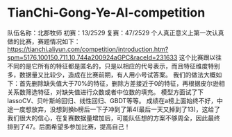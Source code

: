 # TianChi-Gong-Ye-AI-competition
队伍名称：北郡牧师
初赛：13/2529
复赛：47/2529
个人真正意义上第一次认真做的比赛，赛题情况如下：https://tianchi.aliyun.com/competition/introduction.htm?spm=5176.100150.711.10.744a200924aGPC&raceId=231633
这个比赛跟以往不同的是它所有的特征都是匿名的，只是以相应的代号表示，而且特征维度特别多，数据量又比较少，造成在比赛前期，有人用小号试答案。
我们的做法大概如下：首先删除缺失值大于70%的特征，删除方差接近于0的特征，再根据皮尔逊相关系数筛选特征，对缺失值进行众数或者中位数的填充。
模型方面试了下lassoCV、贝叶斯岭回归、线性回归、GBDT等等。
成绩在a榜上面始终不好，中途一度想放弃，没想到换b榜后一下子冲到了第4(最后一天又掉到了13)，这给了我们很大的信心，在复赛数据量增加后，可能队伍想的方案不够周全，因此最终
排到了47。后面希望多参加比赛，提高自己！
